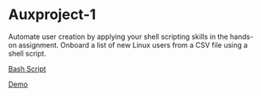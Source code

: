 # Auxproject-1

Automate user creation by applying your shell scripting skills in the hands-on assignment. Onboard a list of new Linux users from a CSV file using a shell script.

[Bash Script](https://github.com/demola07/darey.io_projects/blob/main/onboard.sh)

[Demo](https://drive.google.com/file/d/1_T2eNTiercrTfYEWKAfrM_nZJzToxxU3/view?usp=sharing)
